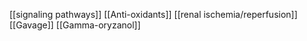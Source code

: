 [[signaling pathways]]
[[Anti-oxidants]]
[[renal ischemia/reperfusion]]
[[Gavage]]
[[Gamma-oryzanol]]
